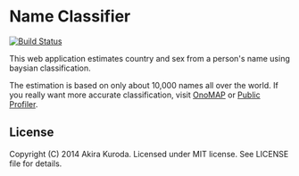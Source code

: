 Name Classifier
===============
[![Build Status](https://drone.io/github.com/akuroda/name-classifier/status.png)](https://drone.io/github.com/akuroda/name-classifier/latest)

This web application estimates country and sex from a person's name using baysian classification.

The estimation is based on only about 10,000 names all over the world.
If you really want more accurate classification, visit
 [OnoMAP](http://www.onomap.org/) or
 [Public Profiler](http://worldnames.publicprofiler.org/).


License
-------
Copyright (C) 2014 Akira Kuroda. Licensed under MIT license. See LICENSE file for details.
